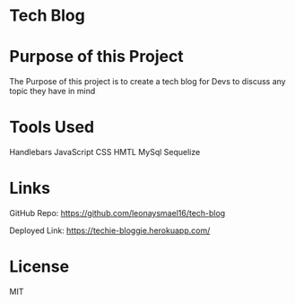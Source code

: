 # Tech Blog

# Purpose of this Project

The Purpose of this project is to create a tech blog for Devs to discuss any topic they have in mind

# Tools Used

Handlebars
JavaScript
CSS
HMTL
MySql
Sequelize

# Links

GitHub Repo: https://github.com/leonaysmael16/tech-blog

Deployed Link: https://techie-bloggie.herokuapp.com/

# License 

MIT